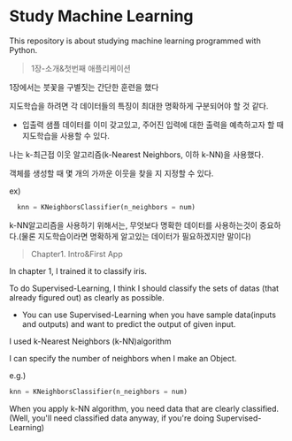 # Study Machine Learning

This repository is about studying machine learning programmed with Python.

>1장-소개&첫번째 애플리케이션

1장에서는 붓꽃을 구별짓는 간단한 훈련을 했다

지도학습을 하려면 각 데이터들의 특징이 최대한 명확하게 구분되어야 할 것 같다.


* 입출력 샘플 데이터를 이미 갖고있고, 주어진 입력에 대한 출력을 예측하고자 할 때 지도학습을 사용할 수 있다.

나는 k-최근접 이웃 알고리즘(k-Nearest Neighbors, 이하 k-NN)을 사용했다.

객체를 생성할 때 몇 개의 가까운 이웃을 찾을 지 지정할 수 있다.

ex)

```python
  knn = KNeighborsClassifier(n_neighbors = num)

```

k-NN알고리즘을 사용하기 위해서는, 무엇보다 명확한 데이터를 사용하는것이 중요하다.(물론 지도학습이라면 명확하게 알고있는 데이터가 필요하겠지만 말이다)

>Chapter1. Intro&First App

In chapter 1, I trained it to classify iris.

To do Supervised-Learning, I think I should classify the sets of datas (that already figured out) as clearly as possible.


* You can use Supervised-Learning when you have sample data(inputs and outputs) and want to predict the output of given input.

I used k-Nearest Neighbors (k-NN)algorithm

I can specify the number of neighbors when I make an Object.

e.g.)

```python
knn = KNeighborsClassifier(n_neighbors = num)
```
When you apply k-NN algorithm, you need data that are clearly classified.(Well, you'll need classified data anyway, if you're doing Supervised-Learning)
